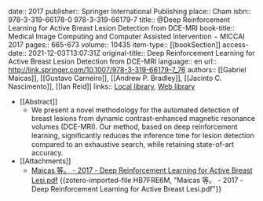 date:: 2017
publisher:: Springer International Publishing
place:: Cham
isbn:: 978-3-319-66178-0 978-3-319-66179-7
title:: @Deep Reinforcement Learning for Active Breast Lesion Detection from DCE-MRI
book-title:: Medical Image Computing and Computer Assisted Intervention − MICCAI 2017
pages:: 665-673
volume:: 10435
item-type:: [[bookSection]]
access-date:: 2021-12-03T13:07:31Z
original-title:: Deep Reinforcement Learning for Active Breast Lesion Detection from DCE-MRI
language:: en
url:: http://link.springer.com/10.1007/978-3-319-66179-7_76
authors:: [[Gabriel Maicas]], [[Gustavo Carneiro]], [[Andrew P. Bradley]], [[Jacinto C. Nascimento]], [[Ian Reid]]
links:: [Local library](zotero://select/library/items/2XYGXX2S), [Web library](https://www.zotero.org/users/8746250/items/2XYGXX2S)

- [[Abstract]]
	- We present a novel methodology for the automated detection of breast lesions from dynamic contrast-enhanced magnetic resonance volumes (DCE-MRI). Our method, based on deep reinforcement learning, signiﬁcantly reduces the inference time for lesion detection compared to an exhaustive search, while retaining state-of-art accuracy.
- [[Attachments]]
	- [Maicas 等。 - 2017 - Deep Reinforcement Learning for Active Breast Lesi.pdf](zotero://select/library/items/HB7FRE6M) {{zotero-imported-file HB7FRE6M, "Maicas 等。 - 2017 - Deep Reinforcement Learning for Active Breast Lesi.pdf"}}